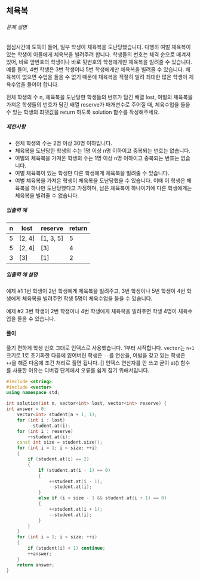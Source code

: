 ## 체육복

###### 문제 설명

점심시간에 도둑이 들어, 일부 학생이 체육복을 도난당했습니다. 다행히 여벌 체육복이 있는 학생이 이들에게 체육복을 빌려주려 합니다. 학생들의 번호는 체격 순으로 매겨져 있어, 바로 앞번호의 학생이나 바로 뒷번호의 학생에게만 체육복을 빌려줄 수 있습니다. 예를 들어, 4번 학생은 3번 학생이나 5번 학생에게만 체육복을 빌려줄 수 있습니다. 체육복이 없으면 수업을 들을 수 없기 때문에 체육복을 적절히 빌려 최대한 많은 학생이 체육수업을 들어야 합니다.

전체 학생의 수 n, 체육복을 도난당한 학생들의 번호가 담긴 배열 lost, 여벌의 체육복을 가져온 학생들의 번호가 담긴 배열 reserve가 매개변수로 주어질 때, 체육수업을 들을 수 있는 학생의 최댓값을 return 하도록 solution 함수를 작성해주세요.

##### 제한사항

- 전체 학생의 수는 2명 이상 30명 이하입니다.
- 체육복을 도난당한 학생의 수는 1명 이상 n명 이하이고 중복되는 번호는 없습니다.
- 여벌의 체육복을 가져온 학생의 수는 1명 이상 n명 이하이고 중복되는 번호는 없습니다.
- 여벌 체육복이 있는 학생만 다른 학생에게 체육복을 빌려줄 수 있습니다.
- 여벌 체육복을 가져온 학생이 체육복을 도난당했을 수 있습니다. 이때 이 학생은 체육복을 하나만 도난당했다고 가정하며, 남은 체육복이 하나이기에 다른 학생에게는 체육복을 빌려줄 수 없습니다.

##### 입출력 예

| n    | lost   | reserve   | return |
| ---- | ------ | --------- | ------ |
| 5    | [2, 4] | [1, 3, 5] | 5      |
| 5    | [2, 4] | [3]       | 4      |
| 3    | [3]    | [1]       | 2      |

##### 입출력 예 설명

예제 #1
1번 학생이 2번 학생에게 체육복을 빌려주고, 3번 학생이나 5번 학생이 4번 학생에게 체육복을 빌려주면 학생 5명이 체육수업을 들을 수 있습니다.

예제 #2
3번 학생이 2번 학생이나 4번 학생에게 체육복을 빌려주면 학생 4명이 체육수업을 들을 수 있습니다.

#### 풀이

풀기 편하게 학생 번호 그대로 인덱스로 사용했습니다. 1부터 시작합니다. `vector`는 `n+1`크기로 1로 초기화한 다음에 잃어버린 학생은 `--`를 연산을, 여벌을 갖고 있는 학생은 `++`을 해준 다음에 조건 처리로 풀면 됩니다. [] 인덱스 연산자를 안 쓰고 굳이 at() 함수를 사용한 이유는 디버깅 단계에서 오류를 쉽게 잡기 위해서입니다. 

```c++
#include <string>
#include <vector>
using namespace std;

int solution(int n, vector<int> lost, vector<int> reserve) {
int answer = 0;
    vector<int> student(n + 1, 1);
    for (int i : lost)
        --student.at(i);
    for (int i : reserve)
        ++student.at(i);
    const int size = student.size();
    for (int i = 1; i < size; ++i)
    {
        if (student.at(i) == 2)
        {
            if (student.at(i - 1) == 0)
            {
                ++student.at(i - 1);
                --student.at(i);
            }
            else if (i < size - 1 && student.at(i + 1) == 0)
            {
                ++student.at(i + 1);
                --student.at(i);
            }
        }
    }
    for (int i = 1; i < size; ++i)
    {
        if (student[i] < 1) continue;
        ++answer;
    }
    return answer;
}
```

